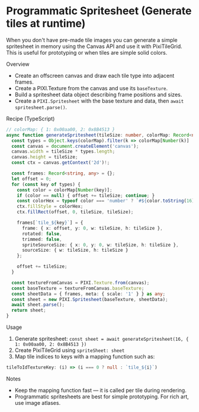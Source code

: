 # Programmatic Spritesheet (Generate tiles at runtime)

When you don't have pre-made tile images you can generate a simple spritesheet in memory using the Canvas API and use it with PixiTileGrid. This is useful for prototyping or when tiles are simple solid colors.

Overview

- Create an offscreen canvas and draw each tile type into adjacent frames.
- Create a PIXI.Texture from the canvas and use its `baseTexture`.
- Build a spritesheet data object describing frame positions and sizes.
- Create a `PIXI.Spritesheet` with the base texture and data, then `await spritesheet.parse()`.

Recipe (TypeScript)

```ts
// colorMap: { 1: 0x00aa00, 2: 0x8B4513 }
async function generateSpritesheet(tileSize: number, colorMap: Record<number, number | string | null>) {
  const types = Object.keys(colorMap).filter(k => colorMap[Number(k)] !== null);
  const canvas = document.createElement('canvas');
  canvas.width = tileSize * types.length;
  canvas.height = tileSize;
  const ctx = canvas.getContext('2d')!;

  const frames: Record<string, any> = {};
  let offset = 0;
  for (const key of types) {
    const color = colorMap[Number(key)];
    if (color == null) { offset += tileSize; continue; }
    const colorHex = typeof color === 'number' ? `#${color.toString(16).padStart(6, '0')}` : (String(color).startsWith('#') ? String(color) : `#${color}`);
    ctx.fillStyle = colorHex;
    ctx.fillRect(offset, 0, tileSize, tileSize);

    frames[`tile_${key}`] = {
      frame: { x: offset, y: 0, w: tileSize, h: tileSize },
      rotated: false,
      trimmed: false,
      spriteSourceSize: { x: 0, y: 0, w: tileSize, h: tileSize },
      sourceSize: { w: tileSize, h: tileSize }
    };

    offset += tileSize;
  }

  const textureFromCanvas = PIXI.Texture.from(canvas);
  const baseTexture = textureFromCanvas.baseTexture;
  const sheetData = { frames, meta: { scale: '1' } } as any;
  const sheet = new PIXI.Spritesheet(baseTexture, sheetData);
  await sheet.parse();
  return sheet;
}
```

Usage

1. Generate spritesheet: `const sheet = await generateSpritesheet(16, { 1: 0x00aa00, 2: 0x8B4513 })`
2. Create PixiTileGrid using `spriteSheet: sheet`
3. Map tile indices to keys with a mapping function such as:

```ts
tileToIdTextureKey: (i) => (i === 0 ? null : `tile_${i}`)
```

Notes

- Keep the mapping function fast — it is called per tile during rendering.
- Programmatic spritesheets are best for simple prototyping. For rich art, use image atlases.
